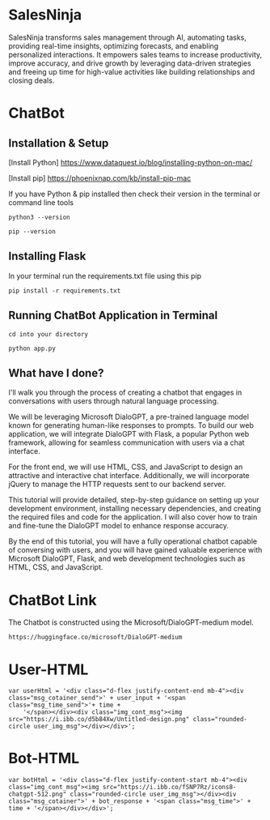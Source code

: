 # SalesNinja

SalesNinja transforms sales management through AI, automating tasks, providing real-time insights, optimizing forecasts, and enabling personalized interactions. It empowers sales teams to increase productivity, improve accuracy, and drive growth by leveraging data-driven strategies and freeing up time for high-value activities like building relationships and closing deals.

# ChatBot

## Installation & Setup

[Install Python] https://www.dataquest.io/blog/installing-python-on-mac/

[Install pip] https://phoenixnap.com/kb/install-pip-mac

If you have Python & pip installed then check their version in the terminal or command line tools

```
python3 --version
```

```
pip --version
```

## Installing Flask

In your terminal run the requirements.txt file using this pip

```
pip install -r requirements.txt
```


## Running ChatBot Application in Terminal

```
cd into your directory
```

```
python app.py
```



## What have I done?

I'll walk you through the process of creating a chatbot that engages in conversations with users through natural language processing.

We will be leveraging Microsoft DialoGPT, a pre-trained language model known for generating human-like responses to prompts. To build our web application, we will integrate DialoGPT with Flask, a popular Python web framework, allowing for seamless communication with users via a chat interface.

For the front end, we will use HTML, CSS, and JavaScript to design an attractive and interactive chat interface. Additionally, we will incorporate jQuery to manage the HTTP requests sent to our backend server.

This tutorial will provide detailed, step-by-step guidance on setting up your development environment, installing necessary dependencies, and creating the required files and code for the application. I will also cover how to train and fine-tune the DialoGPT model to enhance response accuracy.

By the end of this tutorial, you will have a fully operational chatbot capable of conversing with users, and you will have gained valuable experience with Microsoft DialoGPT, Flask, and web development technologies such as HTML, CSS, and JavaScript.

# ChatBot Link
The Chatbot is constructed using the Microsoft/DialoGPT-medium model.

```
https://huggingface.co/microsoft/DialoGPT-medium
```

# User-HTML

```
var userHtml = '<div class="d-flex justify-content-end mb-4"><div class="msg_cotainer_send">' + user_input + '<span class="msg_time_send">'+ time + 
    '</span></div><div class="img_cont_msg"><img src="https://i.ibb.co/d5b84Xw/Untitled-design.png" class="rounded-circle user_img_msg"></div></div>';
```

# Bot-HTML

```
var botHtml = '<div class="d-flex justify-content-start mb-4"><div class="img_cont_msg"><img src="https://i.ibb.co/fSNP7Rz/icons8-chatgpt-512.png" class="rounded-circle user_img_msg"></div><div class="msg_cotainer">' + bot_response + '<span class="msg_time">' + time + '</span></div></div>';
```
